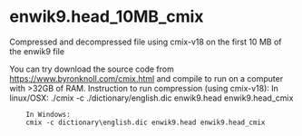 # enwik9.head_10MB_cmix
Compressed and decompressed file using cmix-v18 on the first 10 MB of the enwik9 file

You can try download the source code from https://www.byronknoll.com/cmix.html and compile to run on a computer with >32GB of RAM.
Instruction to run compression (using cmix-v18):
        In linux/OSX:
        ./cmix -c ./dictionary/english.dic enwik9.head enwik9.head_cmix
        
        In Windows:
        cmix -c dictionary\english.dic enwik9.head enwik9.head_cmix
